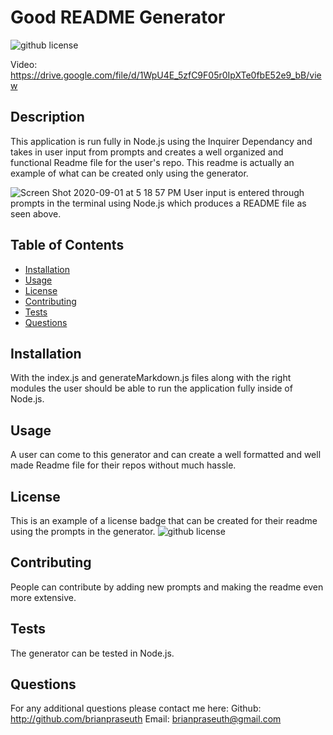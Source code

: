 # Good README Generator
  ![github license](https://img.shields.io/badge/license-MIT-blue)
  
  Video: https://drive.google.com/file/d/1WpU4E_5zfC9F05r0IpXTe0fbE52e9_bB/view

  ## Description
  This application is run fully in Node.js using the Inquirer Dependancy and takes in user input from prompts and creates a well organized and functional Readme file for the user's repo. This readme is actually an example of what can be created only using the generator.
  
  ![Screen Shot 2020-09-01 at 5 18 57 PM](https://user-images.githubusercontent.com/66890142/91919293-4a9a1a80-ec7a-11ea-9767-86e360cb80f1.png)
  User input is entered through prompts in the terminal using Node.js which produces a README file as seen above. 

  ## Table of Contents

  * [Installation](#installation)
  * [Usage](#usage)
  * [License](#license)
  * [Contributing](#contributing)
  * [Tests](#tests)
  * [Questions](#questions)

  ## Installation
  With the index.js and generateMarkdown.js files along with the right modules the user should be able to run the application fully inside of Node.js.

  ## Usage
  A user can come to this generator and can create a well formatted and well made Readme file for their repos without much hassle.

  ## License
  This is an example of a license badge that can be created for their readme using the prompts in the generator.
  ![github license](https://img.shields.io/badge/license-MIT-blue)

  ## Contributing
  People can contribute by adding new prompts and making the readme even more extensive. 

  ## Tests
  The generator can be tested in Node.js.
  
  ## Questions
  For any additional questions please contact me here:
  Github: http://github.com/brianpraseuth
  Email: brianpraseuth@gmail.com

